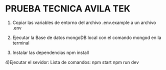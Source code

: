 # PRUEBA TECNICA AVILA TEK

1) Copiar las variables de entorno del archivo .env.example a un archivo .env
2) Ejecutar la Base de datos mongoDB local con el comando mongod en la terminal

3) Instalar las dependencias
npm install

4)Ejecutar el sevidor:
Lista de comandos:
npm start
npm run dev